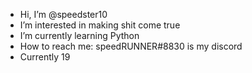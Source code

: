 - Hi, I’m @speedster10
- I’m interested in making shit come true 
- I’m currently learning Python 
- How to reach me: speedRUNNER#8830 is my discord
- Currently 19
<!---
speedster10/speedster10 is a ✨ special ✨ repository because its `README.md` (this file) appears on your GitHub profile.
You can click the Preview link to take a look at your changes.
--->
